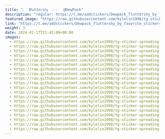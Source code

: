 ```yaml
---
title: "𝁘  𝐅𝗅𝗎tt𝖾rs𝗁𝗒  ៸ ៸   @DewPack"
description: "regular: https://t.me/addstickers/Dewpack_fluttershy_by_favorite_stickers_bot"
featured_image: "https://raw.githubusercontent.com/kylelin1998/tg-sticker-spreading-worldwide-images/main/img/127e5dca-602b-41ce-aea9-e1a8f53edbc0.jpg"
link: "https://t.me/addstickers/Dewpack_fluttershy_by_favorite_stickers_bot"
weight: 3
date: 2024-01-17T21:42:09+08:00
images:
  - https://raw.githubusercontent.com/kylelin1998/tg-sticker-spreading-worldwide-images/main/img/127e5dca-602b-41ce-aea9-e1a8f53edbc0.jpg
  - https://raw.githubusercontent.com/kylelin1998/tg-sticker-spreading-worldwide-images/main/img/63e3c67b-725e-4565-a200-cfb139dd6cb4.jpg
  - https://raw.githubusercontent.com/kylelin1998/tg-sticker-spreading-worldwide-images/main/img/f9bcf8dc-ed17-4373-957a-53adee7a0f4e.jpg
  - https://raw.githubusercontent.com/kylelin1998/tg-sticker-spreading-worldwide-images/main/img/06e523d5-29f3-486d-b9c2-38aaf1be8ac7.jpg
  - https://raw.githubusercontent.com/kylelin1998/tg-sticker-spreading-worldwide-images/main/img/d58d74b6-c150-443f-bb48-6946b516c2e4.jpg
  - https://raw.githubusercontent.com/kylelin1998/tg-sticker-spreading-worldwide-images/main/img/9b0be5a5-cdca-440b-9d37-14436738b6ff.jpg
  - https://raw.githubusercontent.com/kylelin1998/tg-sticker-spreading-worldwide-images/main/img/abaed7a5-ae1c-494e-ab1a-735d38415b6b.jpg
  - https://raw.githubusercontent.com/kylelin1998/tg-sticker-spreading-worldwide-images/main/img/0b643581-c047-4716-b1b4-134cdf7bf449.jpg
  - https://raw.githubusercontent.com/kylelin1998/tg-sticker-spreading-worldwide-images/main/img/d701f26a-294a-4af4-a45f-d7ede75ded27.jpg
  - https://raw.githubusercontent.com/kylelin1998/tg-sticker-spreading-worldwide-images/main/img/2cb33698-39dd-4c7c-bd35-4561fa73e030.jpg
  - https://raw.githubusercontent.com/kylelin1998/tg-sticker-spreading-worldwide-images/main/img/6b3171fe-9837-4a88-b0ec-467ec040df06.jpg
  - https://raw.githubusercontent.com/kylelin1998/tg-sticker-spreading-worldwide-images/main/img/77a99eb7-1a8c-4a43-b14a-f63a4389f404.jpg
  - https://raw.githubusercontent.com/kylelin1998/tg-sticker-spreading-worldwide-images/main/img/a66b6abe-0b8e-4c50-86b1-8b21f36d108b.jpg
  - https://raw.githubusercontent.com/kylelin1998/tg-sticker-spreading-worldwide-images/main/img/affc643a-fb01-41e4-9cd3-2cb91ff8589f.jpg
  - https://raw.githubusercontent.com/kylelin1998/tg-sticker-spreading-worldwide-images/main/img/03f2ee31-b570-48ce-abc7-c14bb7bf3a3c.jpg
  - https://raw.githubusercontent.com/kylelin1998/tg-sticker-spreading-worldwide-images/main/img/e2798c69-abb1-4dea-8426-c83fb0bd7c3e.jpg
  - https://raw.githubusercontent.com/kylelin1998/tg-sticker-spreading-worldwide-images/main/img/e3568b5f-f6cc-4fd7-991e-56be4d2260f3.jpg
  - https://raw.githubusercontent.com/kylelin1998/tg-sticker-spreading-worldwide-images/main/img/3173fbab-e19f-459b-b434-b45f8525cbdd.jpg
  - https://raw.githubusercontent.com/kylelin1998/tg-sticker-spreading-worldwide-images/main/img/1d605542-cd24-4c8d-8fd7-7e17102fa29a.jpg
  - https://raw.githubusercontent.com/kylelin1998/tg-sticker-spreading-worldwide-images/main/img/65edb597-41ea-479b-a69f-e0999078bb51.jpg
---
```

